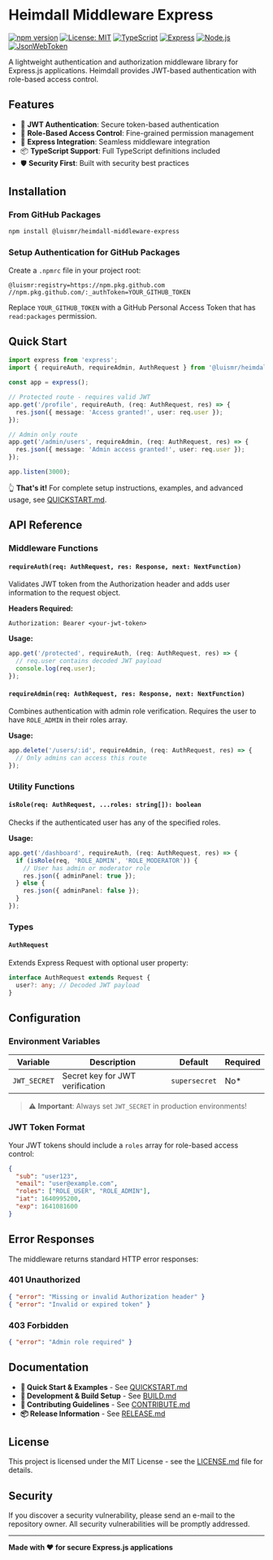 # Heimdall Middleware Express

[![npm version](https://badge.fury.io/js/%40luismr%2Fheimdall-middleware-express.svg)](https://badge.fury.io/js/%40luismr%2Fheimdall-middleware-express)
[![License: MIT](https://img.shields.io/badge/License-MIT-yellow.svg)](https://opensource.org/licenses/MIT)
[![TypeScript](https://img.shields.io/badge/TypeScript-5.4.x-blue?logo=typescript)](https://www.typescriptlang.org/)
[![Express](https://img.shields.io/badge/Express-4.19.x-green?logo=express)](https://expressjs.com/)
[![Node.js](https://img.shields.io/badge/Node.js-20.x-green?logo=node.js)](https://nodejs.org/)
[![JsonWebToken](https://img.shields.io/badge/JsonWebToken-9.0.x-orange?logo=jsonwebtokens)](https://github.com/auth0/node-jsonwebtoken)

A lightweight authentication and authorization middleware library for Express.js applications. Heimdall provides JWT-based authentication with role-based access control.

## Features

- 🔐 **JWT Authentication**: Secure token-based authentication
- 👥 **Role-Based Access Control**: Fine-grained permission management
- 🚀 **Express Integration**: Seamless middleware integration
- 📦 **TypeScript Support**: Full TypeScript definitions included
- 🛡️ **Security First**: Built with security best practices

## Installation

### From GitHub Packages

```bash
npm install @luismr/heimdall-middleware-express
```

### Setup Authentication for GitHub Packages

Create a `.npmrc` file in your project root:

```npmrc
@luismr:registry=https://npm.pkg.github.com
//npm.pkg.github.com/:_authToken=YOUR_GITHUB_TOKEN
```

Replace `YOUR_GITHUB_TOKEN` with a GitHub Personal Access Token that has `read:packages` permission.

## Quick Start

```typescript
import express from 'express';
import { requireAuth, requireAdmin, AuthRequest } from '@luismr/heimdall-middleware-express';

const app = express();

// Protected route - requires valid JWT
app.get('/profile', requireAuth, (req: AuthRequest, res) => {
  res.json({ message: 'Access granted!', user: req.user });
});

// Admin only route
app.get('/admin/users', requireAdmin, (req: AuthRequest, res) => {
  res.json({ message: 'Admin access granted!', user: req.user });
});

app.listen(3000);
```

👆 **That's it!** For complete setup instructions, examples, and advanced usage, see [QUICKSTART.md](QUICKSTART.md).

## API Reference

### Middleware Functions

#### `requireAuth(req: AuthRequest, res: Response, next: NextFunction)`

Validates JWT token from the Authorization header and adds user information to the request object.

**Headers Required:**
```
Authorization: Bearer <your-jwt-token>
```

**Usage:**
```typescript
app.get('/protected', requireAuth, (req: AuthRequest, res) => {
  // req.user contains decoded JWT payload
  console.log(req.user);
});
```

#### `requireAdmin(req: AuthRequest, res: Response, next: NextFunction)`

Combines authentication with admin role verification. Requires the user to have `ROLE_ADMIN` in their roles array.

**Usage:**
```typescript
app.delete('/users/:id', requireAdmin, (req: AuthRequest, res) => {
  // Only admins can access this route
});
```

### Utility Functions

#### `isRole(req: AuthRequest, ...roles: string[]): boolean`

Checks if the authenticated user has any of the specified roles.

**Usage:**
```typescript
app.get('/dashboard', requireAuth, (req: AuthRequest, res) => {
  if (isRole(req, 'ROLE_ADMIN', 'ROLE_MODERATOR')) {
    // User has admin or moderator role
    res.json({ adminPanel: true });
  } else {
    res.json({ adminPanel: false });
  }
});
```

### Types

#### `AuthRequest`

Extends Express Request with optional user property:

```typescript
interface AuthRequest extends Request {
  user?: any; // Decoded JWT payload
}
```

## Configuration

### Environment Variables

| Variable | Description | Default | Required |
|----------|-------------|---------|----------|
| `JWT_SECRET` | Secret key for JWT verification | `supersecret` | No* |

> ⚠️ **Important**: Always set `JWT_SECRET` in production environments!

### JWT Token Format

Your JWT tokens should include a `roles` array for role-based access control:

```json
{
  "sub": "user123",
  "email": "user@example.com",
  "roles": ["ROLE_USER", "ROLE_ADMIN"],
  "iat": 1640995200,
  "exp": 1641081600
}
```

## Error Responses

The middleware returns standard HTTP error responses:

### 401 Unauthorized
```json
{ "error": "Missing or invalid Authorization header" }
{ "error": "Invalid or expired token" }
```

### 403 Forbidden
```json
{ "error": "Admin role required" }
```

## Documentation

- **🚀 Quick Start & Examples** - See [QUICKSTART.md](QUICKSTART.md)
- **🔧 Development & Build Setup** - See [BUILD.md](BUILD.md)
- **🤝 Contributing Guidelines** - See [CONTRIBUTE.md](CONTRIBUTE.md)
- **📦 Release Information** - See [RELEASE.md](RELEASE.md)

## License

This project is licensed under the MIT License - see the [LICENSE.md](LICENSE.md) file for details.

## Security

If you discover a security vulnerability, please send an e-mail to the repository owner. All security vulnerabilities will be promptly addressed.

---

**Made with ❤️ for secure Express.js applications**